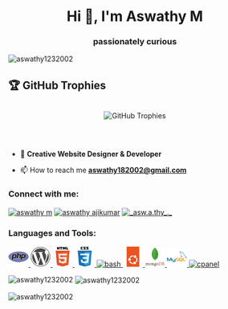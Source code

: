 <h1 align="center">Hi 👋, I'm Aswathy M</h1>
<h3 align="center">passionately curious </h3>

<p align="left"> <img src="https://komarev.com/ghpvc/?username=aswathy1232002&label=Profile%20views&color=0e75b6&style=flat" alt="aswathy1232002" /> </p>

## 🏆 GitHub Trophies

 <div style="display: flex; justify-content: center;">
   <p align="center"> <img src="https://github-profile-trophy.vercel.app/?username=aswathy1232002&theme=juicyfresh&no-frame=true&no-bg=false&margin-w=4"alt="GitHub Trophies" /></p>
    <p align="center>"<img src="https://quotes-github-readme.vercel.app/api?type=vertical&theme=radical" alt="GitHub Quotes" /></p>
 </div>

<p align="left"> <a href="https://twitter.com/" target="blank"><img src="https://img.shields.io/twitter/follow/?logo=twitter&style=for-the-badge" alt="" /></a> </p>

- 🌱 **Creative Website Designer & Developer**

- 📫 How to reach me **aswathy182002@gmail.com**


<h3 align="left">Connect with me:</h3>
<p align="left">
<a href="https://linkedin.com/in/aswathy-m-10770822a" target="blank"><img align="center" src="https://raw.githubusercontent.com/rahuldkjain/github-profile-readme-generator/master/src/images/icons/Social/linked-in-alt.svg" alt="aswathy m" height="30" width="40" /></a>
<a href="https://fb.com/aswathy ajikumar" target="blank"><img align="center" src="https://raw.githubusercontent.com/rahuldkjain/github-profile-readme-generator/master/src/images/icons/Social/facebook.svg" alt="aswathy ajikumar" height="30" width="40" /></a>
<a href="https://instagram.com/_asw.a.thy_._" target="blank"><img align="center" src="https://raw.githubusercontent.com/rahuldkjain/github-profile-readme-generator/master/src/images/icons/Social/instagram.svg" alt="_asw.a.thy_._" height="30" width="40" /></a>
</p>

<h3 align="left">Languages and Tools:</h3>
<p align="left"> 
  <a href="https://www.php.net/" target="_blank" rel="noreferrer"> 
    <img src="https://raw.githubusercontent.com/devicons/devicon/master/icons/php/php-original.svg" alt="php" width="40" height="40"/> 
  </a> 
  <a href="https://wordpress.org/" target="_blank" rel="noreferrer"> 
    <img src="https://raw.githubusercontent.com/devicons/devicon/master/icons/wordpress/wordpress-plain.svg" alt="wordpress" width="40" height="40"/> 
  </a> 
  <a href="https://www.w3.org/html/" target="_blank" rel="noreferrer"> 
    <img src="https://raw.githubusercontent.com/devicons/devicon/master/icons/html5/html5-original-wordmark.svg" alt="html5" width="40" height="40"/> 
  </a> 
  <a href="https://www.w3schools.com/css/" target="_blank" rel="noreferrer"> 
    <img src="https://raw.githubusercontent.com/devicons/devicon/master/icons/css3/css3-original-wordmark.svg" alt="css3" width="40" height="40"/> 
  </a> 
  <a href="https://www.gnu.org/software/bash/" target="_blank" rel="noreferrer"> 
    <img src="https://www.vectorlogo.zone/logos/gnu_bash/gnu_bash-icon.svg" alt="bash" width="40" height="40"/> 
  </a> 
  <a href="https://ubuntu.com/" target="_blank" rel="noreferrer"> 
    <img src="https://raw.githubusercontent.com/devicons/devicon/master/icons/ubuntu/ubuntu-original.svg" alt="ubuntu" width="40" height="40"/> 
  </a> 
  <a href="https://www.mongodb.com/" target="_blank" rel="noreferrer"> 
    <img src="https://raw.githubusercontent.com/devicons/devicon/master/icons/mongodb/mongodb-original-wordmark.svg" alt="mongodb" width="40" height="40"/> 
  </a> 
  <a href="https://www.mysql.com/" target="_blank" rel="noreferrer"> 
    <img src="https://raw.githubusercontent.com/devicons/devicon/master/icons/mysql/mysql-original-wordmark.svg" alt="mysql" width="40" height="40"/> 
  </a> 
  <a href="https://cpanel.net/" target="_blank" rel="noreferrer"> 
    <img src="https://seeklogo.com/images/C/cpanel-logo-5E99991E36-seeklogo.com.png" alt="cpanel" width="40" height="40"/> 
  </a> 
</p>


<p><img align="left" src="https://github-readme-stats.vercel.app/api/top-langs?username=aswathy1232002&show_icons=true&locale=en&layout=compact" alt="aswathy1232002" /></p>

<p>&nbsp;<img align="center" src="https://github-readme-stats.vercel.app/api?username=aswathy1232002&show_icons=true&locale=en" alt="aswathy1232002" /></p>

<p><img align="center" src="https://github-readme-streak-stats.herokuapp.com/?user=aswathy1232002&" alt="aswathy1232002" /></p>


